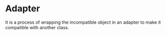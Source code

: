 # Adapter

It is a process of wrapping the incompatible object in an adapter to make it compatible with another class.
